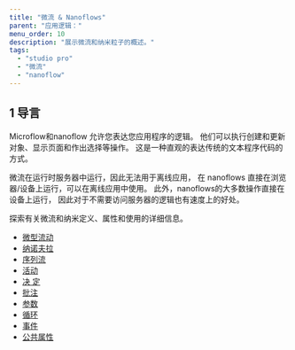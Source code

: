 ```yaml
---
title: "微流 & Nanoflows"
parent: "应用逻辑："
menu_order: 10
description: "展示微流和纳米粒子的概述。"
tags:
  - "studio pro"
  - "微流"
  - "nanoflow"
---
```


## 1 导言

Microflow和nanoflow 允许您表达您应用程序的逻辑。 他们可以执行创建和更新对象、显示页面和作出选择等操作。 这是一种直观的表达传统的文本程序代码的方式。

微流在运行时服务器中运行，因此无法用于离线应用， 在 nanoflows 直接在浏览器/设备上运行，可以在离线应用中使用。 此外，nanoflows的大多数操作直接在设备上运行， 因此对于不需要访问服务器的逻辑也有速度上的好处。

探索有关微流和纳米定义、属性和使用的详细信息。

* [微型流动](微流)
* [纳诺夫拉](nanoflows)
* [序列流](sequence-flow)
* [活动](活动)
* [决 定](经济及社会理事会)
* [批注](注释)
* [参数](参数)
* [循环](循环)
* [事件](事件)
* [公共属性](microflow-element-common-properties)